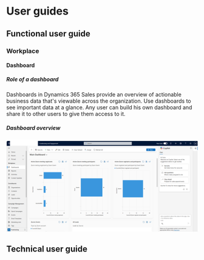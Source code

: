# User guides

## Functional user guide

### Workplace 

#### Dashboard

##### Role of a dashboard
Dashboards in Dynamics 365 Sales provide an overview of actionable business data that's viewable across the organization. Use dashboards to see important data at a glance. 
Any user can build his own dashboard and share it to other users to give them access to it. 

##### Dashboard overview
![](images/fug1.png) 


## Technical user guide

